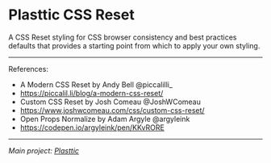 # Plasttic CSS Reset

A CSS Reset styling for CSS browser consistency and best practices defaults that provides a starting point from which to apply your own styling.

---

References:

- A Modern CSS Reset by Andy Bell @piccalilli\_
- https://piccalil.li/blog/a-modern-css-reset/
- Custom CSS Reset by Josh Comeau @JoshWComeau
- https://www.joshwcomeau.com/css/custom-css-reset/
- Open Props Normalize by Adam Argyle @argyleink
- https://codepen.io/argyleink/pen/KKvRORE

---

_Main project: [Plasttic](https://github.com/tojeiro-me/Plasttic)_

